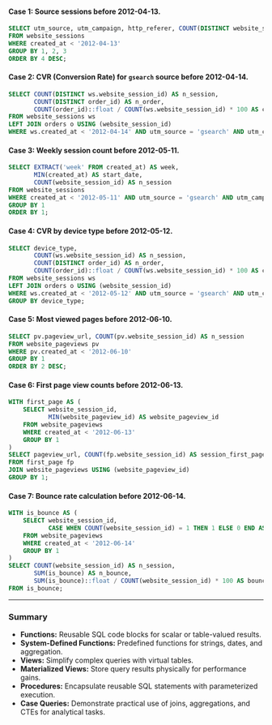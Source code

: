 #### **Case 1:** Source sessions before 2012-04-13.
```sql
SELECT utm_source, utm_campaign, http_referer, COUNT(DISTINCT website_session_id) AS n_session
FROM website_sessions
WHERE created_at < '2012-04-13'
GROUP BY 1, 2, 3
ORDER BY 4 DESC;
```

#### **Case 2:** CVR (Conversion Rate) for `gsearch` source before 2012-04-14.
```sql
SELECT COUNT(DISTINCT ws.website_session_id) AS n_session,
       COUNT(DISTINCT order_id) AS n_order,
       COUNT(order_id)::float / COUNT(ws.website_session_id) * 100 AS cvr
FROM website_sessions ws
LEFT JOIN orders o USING (website_session_id)
WHERE ws.created_at < '2012-04-14' AND utm_source = 'gsearch' AND utm_campaign = 'nonbrand';
```

#### **Case 3:** Weekly session count before 2012-05-11.
```sql
SELECT EXTRACT('week' FROM created_at) AS week,
       MIN(created_at) AS start_date,
       COUNT(website_session_id) AS n_session
FROM website_sessions
WHERE created_at < '2012-05-11' AND utm_source = 'gsearch' AND utm_campaign = 'nonbrand'
GROUP BY 1
ORDER BY 1;
```

#### **Case 4:** CVR by device type before 2012-05-12.
```sql
SELECT device_type,
       COUNT(ws.website_session_id) AS n_session,
       COUNT(DISTINCT order_id) AS n_order,
       COUNT(order_id)::float / COUNT(ws.website_session_id) * 100 AS cvr
FROM website_sessions ws
LEFT JOIN orders o USING (website_session_id)
WHERE ws.created_at < '2012-05-12' AND utm_source = 'gsearch' AND utm_campaign = 'nonbrand'
GROUP BY device_type;
```

#### **Case 5:** Most viewed pages before 2012-06-10.
```sql
SELECT pv.pageview_url, COUNT(pv.website_session_id) AS n_session
FROM website_pageviews pv
WHERE pv.created_at < '2012-06-10'
GROUP BY 1
ORDER BY 2 DESC;
```

#### **Case 6:** First page view counts before 2012-06-13.
```sql
WITH first_page AS (
    SELECT website_session_id,
           MIN(website_pageview_id) AS website_pageview_id
    FROM website_pageviews
    WHERE created_at < '2012-06-13'
    GROUP BY 1
)
SELECT pageview_url, COUNT(fp.website_session_id) AS session_first_page
FROM first_page fp
JOIN website_pageviews USING (website_pageview_id)
GROUP BY 1;
```

#### **Case 7:** Bounce rate calculation before 2012-06-14.
```sql
WITH is_bounce AS (
    SELECT website_session_id,
           CASE WHEN COUNT(website_session_id) = 1 THEN 1 ELSE 0 END AS is_bounce
    FROM website_pageviews
    WHERE created_at < '2012-06-14'
    GROUP BY 1
)
SELECT COUNT(website_session_id) AS n_session,
       SUM(is_bounce) AS n_bounce,
       SUM(is_bounce)::float / COUNT(website_session_id) * 100 AS bounce_rate
FROM is_bounce;
```

---

### **Summary**
- **Functions:** Reusable SQL code blocks for scalar or table-valued results.
- **System-Defined Functions:** Predefined functions for strings, dates, and aggregation.
- **Views:** Simplify complex queries with virtual tables.
- **Materialized Views:** Store query results physically for performance gains.
- **Procedures:** Encapsulate reusable SQL statements with parameterized execution.
- **Case Queries:** Demonstrate practical use of joins, aggregations, and CTEs for analytical tasks.
